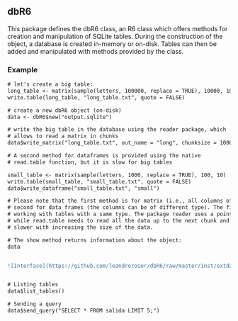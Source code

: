 ## dbR6 

This package defines the dbR6 class, an R6 class which offers methods for creation and manipulation of SQLite tables. During the construction of the object, a database is created in-memory or on-disk. Tables can then be added and manipulated with methods provided by the class.  


### Example

```diff
# let's create a big table:
long_table <- matrix(sample(letters, 100000, replace = TRUE), 10000, 10)
write.table(long_table, "long_table.txt", quote = FALSE)

# create a new dbR6 object (on-disk)
data <- dbR6$new("output.sqlite")

# write the big table in the database using the reader package, which
# allows to read a matrix in chunks
data$write_matrix("long_table.txt", out_name = "long", chunksize = 1000)

# A second method for dataframes is provided using the native 
# read.table function, but it is slow for big tables

small_table <- matrix(sample(letters, 1000, replace = TRUE), 100, 10)
write.table(small_table, "small_table.txt", quote = FALSE)
data$write_dataframe("small_table.txt", "small")

# Please note that the first method is for matrix (i.e., all columns of the same type) and the
# second for data frames (the columns can be of different type). The first one is recommended when
# working with tables with a same type. The package reader uses a pointer to locate the next chunk,
# while read.table needs to read all the data up to the next chunk and skips those rows, which makes it
# slower with increasing the size of the data.

# The show method returns information about the object:
data


![Interface](https://github.com/leandroroser/dbR6/raw/master/inst/extdata/dbR6.jpg)


# Listing tables
data$list_tables()

# Sending a query
data$send_query("SELECT * FROM salida LIMIT 5;")

```
